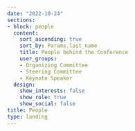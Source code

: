 ```yaml
---
date: "2022-10-24"
sections:
- block: people
  content:
    sort_ascending: true
    sort_by: Params.last_name
    title: People behind the Conference
    user_groups:
    - Organizing Committee
    - Steering Committee
    - Keynote Speaker
  design:
    show_interests: false
    show_role: true
    show_social: false
title: People
type: landing
---
```

